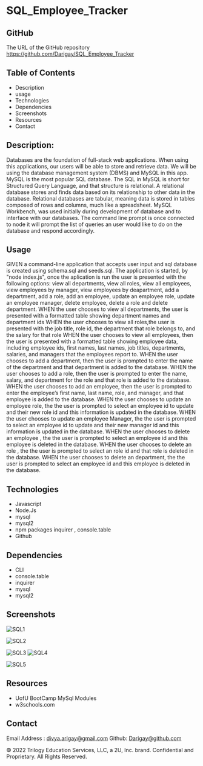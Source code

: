 # SQL_Employee_Tracker

## GitHub 
The URL of the GitHub repository
https://github.com/Darigay/SQL_Employee_Tracker

## Table of Contents
- Description
- usage
- Technologies
- Dependencies
- Screenshots
- Resources
- Contact

## Description:
Databases are the foundation of full-stack web applications. When using this applications, our users will be able to store and retrieve data. 
We will be using the database management system (DBMS) and MySQL in this app. MySQL is the most popular SQL database. The SQL in MySQL is short for Structured Query Language, and that structure is relational. A relational database stores and finds data based on its relationship to other data in the database. Relational databases are tabular, meaning data is stored in tables composed of rows and columns, much like a spreadsheet.
MySQL Workbench, was used initially during development of database and to interface with our databases.
The command line prompt is once connected to node it will prompt the list of queries an user would like to do on the database and respond accordingly.

## Usage
GIVEN a command-line application that accepts user input and sql database is created using schema.sql and seeds.sql.
The application is started, by "node index.js", once the aplication is run the user is presented with the following options: view all departments, view all roles, view all employees, view employees by manager, view employees by deapartment, add a department, add a role, add an employee, update an employee role, update an employee manager, delete employee, delete a role and delete department.
WHEN the user chooses to view all departments, the user is presented with a formatted table showing department names and department ids
WHEN the user chooses to view all roles,the user is presented with the job title, role id, the department that role belongs to, and the salary for that role
WHEN the user chooses to view all employees, then the user is presented with a formatted table showing employee data, including employee ids, first names, last names, job titles, departments, salaries, and managers that the employees report to.
WHEN the user chooses to add a department, then the user is prompted to enter the name of the department and that department is added to the database.
WHEN the user chooses to add a role, then the user is prompted to enter the name, salary, and department for the role and that role is added to the database.
WHEN the user chooses to add an employee, then the user is prompted to enter the employee’s first name, last name, role, and manager, and that employee is added to the database.
WHEN the user chooses to update an employee role, the the user is prompted to select an employee id to update and their new role id and this information is updated in the database.
WHEN the user chooses to update an employee Manager, the the user is prompted to select an employee id to update and their new manager id and this information is updated in the database.
WHEN the user chooses to delete an employee , the the user is prompted to select an employee id and this employee is deleted in the database.
WHEN the user chooses to delete an role , the the user is prompted to select an role id and that role is deleted in the database.
WHEN the user chooses to delete an department, the the user is prompted to select an employee id and this employee is deleted in the database.


## Technologies
- Javascript
- Node.Js
- mysql
- mysql2
- npm packages inquirer , console.table
- Github

## Dependencies
- CLI
- console.table
- inquirer
- mysql
- mysql2

## Screenshots
![SQL1](https://user-images.githubusercontent.com/94805706/158314770-749cf0ff-3224-4ae6-8017-dc8a7005202a.png)

![SQL2](https://user-images.githubusercontent.com/94805706/158314778-a81f2b43-1344-4232-b747-7f00a182bf7d.png)

![SQL3](https://user-images.githubusercontent.com/94805706/158314786-c98e74b3-e4e7-4f5f-8bb9-0d891f12a9b8.png)
![SQL4](https://user-images.githubusercontent.com/94805706/158314794-46008ebb-97e1-4903-a1f3-416d843987c7.png)

![SQL5](https://user-images.githubusercontent.com/94805706/158314801-cfc7065d-258f-44a4-b9d0-a76c9e46fd86.png)


## Resources
- UofU BootCamp MySql Modules
- w3schools.com

## Contact
Email Address : divya.arigay@gmail.com 
Github: Darigay@github.com


© 2022 Trilogy Education Services, LLC, a 2U, Inc. brand. Confidential and Proprietary. All Rights Reserved.


